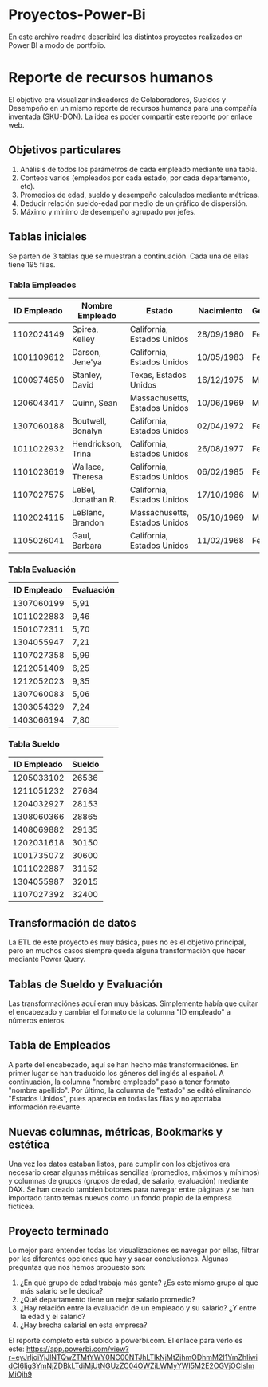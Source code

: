 # Proyectos-Power-Bi
En este archivo readme describiré los distintos proyectos realizados en Power BI a modo de portfolio.
# Reporte de recursos humanos
El objetivo era visualizar indicadores de Colaboradores, Sueldos y Desempeño en un mismo reporte de recursos humanos para una compañía inventada (SKU-DON). La idea es poder compartir este reporte por enlace web.

## Objetivos particulares
1. Análisis de todos los parámetros de cada empleado mediante una tabla.
2. Conteos varios (empleados por cada estado, por cada departamento, etc).
3. Promedios de edad, sueldo y desempeño calculados mediante métricas.
4. Deducir relación sueldo-edad por medio de un gráfico de dispersión.
5. Máximo y mínimo de desempeño agrupado por jefes.

## Tablas iniciales
Se parten de 3 tablas que se muestran a continuación. Cada una de ellas tiene 195 filas.

### Tabla Empleados
| ID Empleado   | Nombre Empleado      | Estado                          | Nacimiento   | Género  | Departamento  | Posición         | Nombre Jefe  |
| ------------- | -------------------- | -------------------------------- | ------------ | ------- | ------------- | ---------------- | ------------ |
| 1102024149    | Spirea, Kelley        | California, Estados Unidos       | 28/09/1980   | Female  | Admin Offices | Administrative II| Elijah Gray  |
| 1001109612    | Darson, Jene'ya       | California, Estados Unidos       | 10/05/1983   | Female  | Admin Offices | Administrative II| Elijah Gray  |
| 1000974650    | Stanley, David        | Texas, Estados Unidos            | 16/12/1975   | Male    | Admin Offices | Manager          | Debra Houlihan|
| 1206043417    | Quinn, Sean           | Massachusetts, Estados Unidos    | 10/06/1969   | Male    | Admin Offices | Manager          | Janet King   |
| 1307060188    | Boutwell, Bonalyn     | California, Estados Unidos       | 02/04/1972   | Female  | Admin Offices | Manager          | Elijah Gray  |
| 1011022932    | Hendrickson, Trina    | California, Estados Unidos       | 26/08/1977   | Female  | Admin Offices | Administrative II| Elijah Gray  |
| 1101023619    | Wallace, Theresa      | California, Estados Unidos       | 06/02/1985   | Female  | Admin Offices | Administrative II| Elijah Gray  |
| 1107027575    | LeBel, Jonathan R.    | California, Estados Unidos       | 17/10/1986   | Male    | Admin Offices | Administrative II| Elijah Gray  |
| 1102024115    | LeBlanc, Brandon      | Massachusetts, Estados Unidos    | 05/10/1969   | Male    | Admin Offices | Manager          | Janet King   |
| 1105026041    | Gaul, Barbara         | California, Estados Unidos       | 11/02/1968   | Female  | Admin Offices | Administrative II| Elijah Gray  |

### Tabla Evaluación
| ID Empleado   | Evaluación |
| ------------- | -----------|
| 1307060199    | 5,91       |
| 1011022883    | 9,46       |
| 1501072311    | 5,70       |
| 1304055947    | 7,21       |
| 1107027358    | 5,99       |
| 1212051409    | 6,25       |
| 1212052023    | 9,35       |
| 1307060083    | 5,06       |
| 1303054329    | 7,24       |
| 1403066194    | 7,80       |

### Tabla Sueldo
| ID Empleado   | Sueldo |
| ------------- | ------ |
| 1205033102    | 26536  |
| 1211051232    | 27684  |
| 1204032927    | 28153  |
| 1308060366    | 28865  |
| 1408069882    | 29135  |
| 1202031618    | 30150  |
| 1001735072    | 30600  |
| 1011022887    | 31152  |
| 1304055987    | 32015  |
| 1107027392    | 32400  |

## Transformación de datos
La ETL de este proyecto es muy básica, pues no es el objetivo principal, pero en muchos casos siempre queda alguna transformación que hacer mediante Power Query.

## Tablas de Sueldo y Evaluación
Las transformaciónes aquí eran muy básicas. Simplemente había que quitar el encabezado y cambiar el formato de la columna "ID empleado" a números enteros.

## Tabla de Empleados
A parte del encabezado, aquí se han hecho más transformaciónes. En primer lugar se han traducido los géneros del inglés al español. A continuación, la columna "nombre empleado" pasó a tener formato "nombre apellido". Por último, la columna de "estado" se editó eliminando "Estados Unidos", pues aparecía en todas las filas y no aportaba información relevante.

## Nuevas columnas, métricas, Bookmarks y estética
Una vez los datos estaban listos, para cumplir con los objetivos era necesario crear algunas métricas sencillas (promedios, máximos y mínimos) y columnas de grupos (grupos de edad, de salario, evaluación) mediante DAX. Se han creado tambien botones para navegar entre páginas y se han importado tanto temas nuevos como un fondo propio de la empresa fictícea.

## Proyecto terminado
Lo mejor para entender todas las visualizaciones es navegar por ellas, filtrar por las diferentes opciones que hay y sacar conclusiones. Algunas preguntas que nos hemos propuesto son:
1. ¿En qué grupo de edad trabaja más gente? ¿Es este mismo grupo al que más salario se le dedica?
2. ¿Qué departamento tiene un mejor salario promedio?
3. ¿Hay relación entre la evaluación de un empleado y su salario? ¿Y entre la edad y el salario?
4. ¿Hay brecha salarial en esta empresa?

El reporte completo está subido a powerbi.com. El enlace para verlo es este: https://app.powerbi.com/view?r=eyJrIjoiYjJlNTQwZTMtYWY0NC00NTJhLTlkNjMtZjhmODhmM2I1YmZhIiwidCI6Ijg3YmNjZDBkLTdiMjUtNGUzZC04OWZiLWMyYWI5M2E2OGVjOCIsImMiOjh9 

